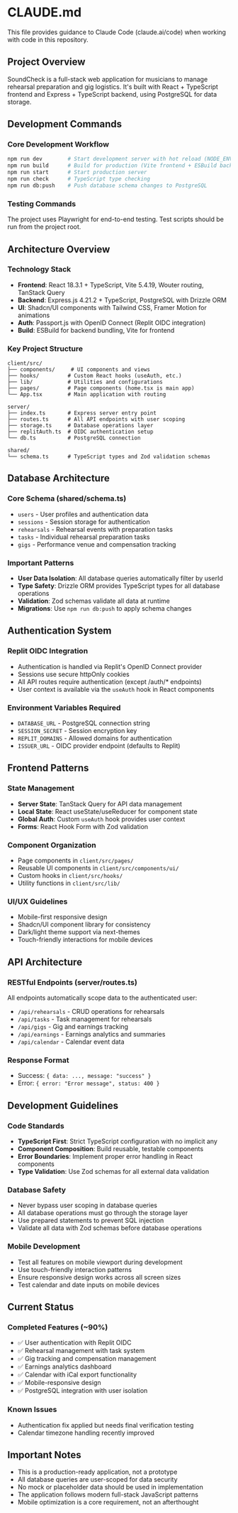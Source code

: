 # CLAUDE.md

This file provides guidance to Claude Code (claude.ai/code) when working with code in this repository.

## Project Overview

SoundCheck is a full-stack web application for musicians to manage rehearsal preparation and gig logistics. It's built with React + TypeScript frontend and Express + TypeScript backend, using PostgreSQL for data storage.

## Development Commands

### Core Development Workflow
```bash
npm run dev        # Start development server with hot reload (NODE_ENV=development)
npm run build      # Build for production (Vite frontend + ESBuild backend)
npm run start      # Start production server
npm run check      # TypeScript type checking
npm run db:push    # Push database schema changes to PostgreSQL
```

### Testing Commands
The project uses Playwright for end-to-end testing. Test scripts should be run from the project root.

## Architecture Overview

### Technology Stack
- **Frontend**: React 18.3.1 + TypeScript, Vite 5.4.19, Wouter routing, TanStack Query
- **Backend**: Express.js 4.21.2 + TypeScript, PostgreSQL with Drizzle ORM
- **UI**: Shadcn/UI components with Tailwind CSS, Framer Motion for animations
- **Auth**: Passport.js with OpenID Connect (Replit OIDC integration)
- **Build**: ESBuild for backend bundling, Vite for frontend

### Key Project Structure
```
client/src/
├── components/     # UI components and views
├── hooks/         # Custom React hooks (useAuth, etc.)
├── lib/           # Utilities and configurations
├── pages/         # Page components (home.tsx is main app)
└── App.tsx        # Main application with routing

server/
├── index.ts       # Express server entry point
├── routes.ts      # All API endpoints with user scoping
├── storage.ts     # Database operations layer
├── replitAuth.ts  # OIDC authentication setup
└── db.ts          # PostgreSQL connection

shared/
└── schema.ts      # TypeScript types and Zod validation schemas
```

## Database Architecture

### Core Schema (shared/schema.ts)
- `users` - User profiles and authentication data
- `sessions` - Session storage for authentication
- `rehearsals` - Rehearsal events with preparation tasks
- `tasks` - Individual rehearsal preparation tasks
- `gigs` - Performance venue and compensation tracking

### Important Patterns
- **User Data Isolation**: All database queries automatically filter by userId
- **Type Safety**: Drizzle ORM provides TypeScript types for all database operations
- **Validation**: Zod schemas validate all data at runtime
- **Migrations**: Use `npm run db:push` to apply schema changes

## Authentication System

### Replit OIDC Integration
- Authentication is handled via Replit's OpenID Connect provider
- Sessions use secure httpOnly cookies
- All API routes require authentication (except /auth/* endpoints)
- User context is available via the `useAuth` hook in React components

### Environment Variables Required
- `DATABASE_URL` - PostgreSQL connection string
- `SESSION_SECRET` - Session encryption key
- `REPLIT_DOMAINS` - Allowed domains for authentication
- `ISSUER_URL` - OIDC provider endpoint (defaults to Replit)

## Frontend Patterns

### State Management
- **Server State**: TanStack Query for API data management
- **Local State**: React useState/useReducer for component state
- **Global Auth**: Custom `useAuth` hook provides user context
- **Forms**: React Hook Form with Zod validation

### Component Organization
- Page components in `client/src/pages/`
- Reusable UI components in `client/src/components/ui/`
- Custom hooks in `client/src/hooks/`
- Utility functions in `client/src/lib/`

### UI/UX Guidelines
- Mobile-first responsive design
- Shadcn/UI component library for consistency
- Dark/light theme support via next-themes
- Touch-friendly interactions for mobile devices

## API Architecture

### RESTful Endpoints (server/routes.ts)
All endpoints automatically scope data to the authenticated user:
- `/api/rehearsals` - CRUD operations for rehearsals
- `/api/tasks` - Task management for rehearsals
- `/api/gigs` - Gig and earnings tracking
- `/api/earnings` - Earnings analytics and summaries
- `/api/calendar` - Calendar event data

### Response Format
- Success: `{ data: ..., message: "success" }`
- Error: `{ error: "Error message", status: 400 }`

## Development Guidelines

### Code Standards
- **TypeScript First**: Strict TypeScript configuration with no implicit any
- **Component Composition**: Build reusable, testable components
- **Error Boundaries**: Implement proper error handling in React components
- **Type Validation**: Use Zod schemas for all external data validation

### Database Safety
- Never bypass user scoping in database queries
- All database operations must go through the storage layer
- Use prepared statements to prevent SQL injection
- Validate all data with Zod schemas before database operations

### Mobile Development
- Test all features on mobile viewport during development
- Use touch-friendly interaction patterns
- Ensure responsive design works across all screen sizes
- Test calendar and date inputs on mobile devices

## Current Status

### Completed Features (~90%)
- ✅ User authentication with Replit OIDC
- ✅ Rehearsal management with task system
- ✅ Gig tracking and compensation management
- ✅ Earnings analytics dashboard
- ✅ Calendar with iCal export functionality
- ✅ Mobile-responsive design
- ✅ PostgreSQL integration with user isolation

### Known Issues
- Authentication fix applied but needs final verification testing
- Calendar timezone handling recently improved

## Important Notes

- This is a production-ready application, not a prototype
- All database queries are user-scoped for data security
- No mock or placeholder data should be used in implementation
- The application follows modern full-stack JavaScript patterns
- Mobile optimization is a core requirement, not an afterthought